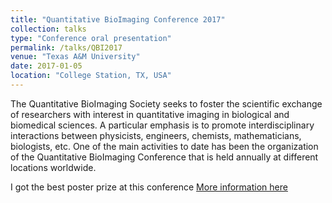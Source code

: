 ```yaml
---
title: "Quantitative BioImaging Conference 2017"
collection: talks
type: "Conference oral presentation"
permalink: /talks/QBI2017
venue: "Texas A&M University"
date: 2017-01-05
location: "College Station, TX, USA"
---
```


The Quantitative BioImaging Society seeks to foster the scientific exchange of researchers with interest in quantitative imaging in biological and biomedical sciences. A particular emphasis is to promote interdisciplinary interactions between physicists, engineers, chemists, mathematicians, biologists, etc. One of the main activities to date has been the organization of the Quantitative BioImaging Conference that is held annually at different locations worldwide.   

I got the best poster prize at this conference
[More information here](http://www.quantitativebioimaging.com/storage/app/media/Conference%20Program%20Booklets/QBI_2017_booklet.pdf)
